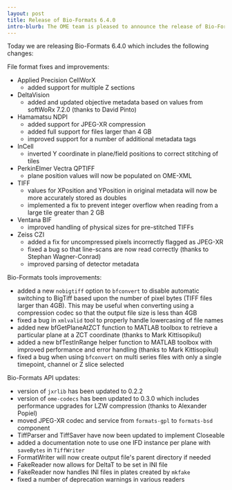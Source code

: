 ```yaml
---
layout: post
title: Release of Bio-Formats 6.4.0
intro-blurb: The OME team is pleased to announce the release of Bio-Formats 6.4.0
---
```


Today we are releasing Bio-Formats 6.4.0 which includes the following changes:

File format fixes and improvements:

* Applied Precision CellWorX
  * added support for multiple Z sections
* DeltaVision
  * added and updated objective metadata based on values from softWoRx 7.2.0 (thanks to David Pinto)
* Hamamatsu NDPI
  * added support for JPEG-XR compression
  * added full support for files larger than 4 GB
  * improved support for a number of additional metadata tags
* InCell
  * inverted Y coordinate in plane/field positions to correct stitching of tiles
* PerkinElmer Vectra QPTIFF
  * plane position values will now be populated on OME-XML
* TIFF
  * values for XPosition and YPosition in original metadata will now be more accurately stored as doubles
  * implemented a fix to prevent integer overflow when reading from a large tile greater than 2 GB
* Ventana BIF
  * improved handling of physical sizes for pre-stitched TIFFs
* Zeiss CZI
  * added a fix for uncompressed pixels incorrectly flagged as JPEG-XR
  * fixed a bug so that line-scans are now read correctly (thanks to Stephan Wagner-Conrad)
  * improved parsing of detector metadata

Bio-Formats tools improvements:

* added a new ``nobigtiff`` option to ``bfconvert`` to disable automatic switching to BigTiff based upon the 
  number of pixel bytes (TIFF files larger than 4GB). This may be useful when converting using a compression 
  codec so that the output file size is less than 4GB
* fixed a bug in ``xmlvalid`` tool to properly handle lowercasing of file names
* added new bfGetPlaneAtZCT function to MATLAB toolbox to retrieve a particular plane at a ZCT coordinate 
  (thanks to Mark Kittisopikul)
* added a new bfTestInRange helper function to MATLAB toolbox with improved performance and error handling 
  (thanks to Mark Kittisopikul)
* fixed a bug when using ``bfconvert`` on multi series files with only a single timepoint, channel or Z slice selected

Bio-Formats API updates:

* version of ``jxrlib`` has been updated to 0.2.2
* version of ``ome-codecs`` has been updated to 0.3.0 which includes performance upgrades for 
  LZW compression (thanks to Alexander Popiel)
* moved JPEG-XR codec and service from ``formats-gpl`` to ``formats-bsd`` component
* TiffParser and TiffSaver have now been updated to implement Closeable
* added a documentation note to use one IFD instance per plane with ``saveBytes`` in ``TiffWriter``
* FormatWriter will now create output file's parent directory if needed
* FakeReader now allows for DeltaT to be set in INI file
* FakeReader now handles INI files in plates created by ``mkfake``
* fixed a number of deprecation warnings in various readers
